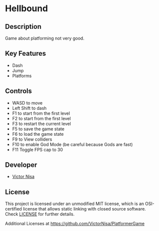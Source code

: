 # Hellbound

## Description

Game about platforming not very good.

## Key Features

 - Dash
 - Jump
 - Platforms
 
## Controls

 - WASD to move
 - Left Shift to dash
 - F1 to start from the first level
 - F2 to start from the first level
 - F3 to restart the current level
 - F5 to save the game state
 - F6 to load the game state
 - F9 to View colliders
 - F10 to enable God Mode (be careful because Gods are fast)
 - F11 Toggle FPS cap to 30

## Developer

 - [Victor Nisa](https://github.com/VictorNisa)

## License

This project is licensed under an unmodified MIT license, which is an OSI-certified license that allows static linking with closed source software. Check [LICENSE](LICENSE) for further details.

Additional Licenses at https://github.com/VictorNisa/PlatformerGame
